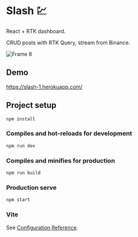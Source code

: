 # Slash 💹
React + RTK dashboard.

CRUD posts with RTK Query, stream from Binance.

![Frame 8](https://user-images.githubusercontent.com/93822098/179400430-f9bc98e6-91c0-4081-900e-ea248d41784f.png)

## Demo
https://slash-1.herokuapp.com/

## Project setup
```
npm install
```

### Compiles and hot-reloads for development
```
npm run dev
```

### Compiles and minifies for production
```
npm run build
```

### Production serve
```
npm start
```

### Vite
See [Configuration Reference](https://vitejs.dev/config/).
